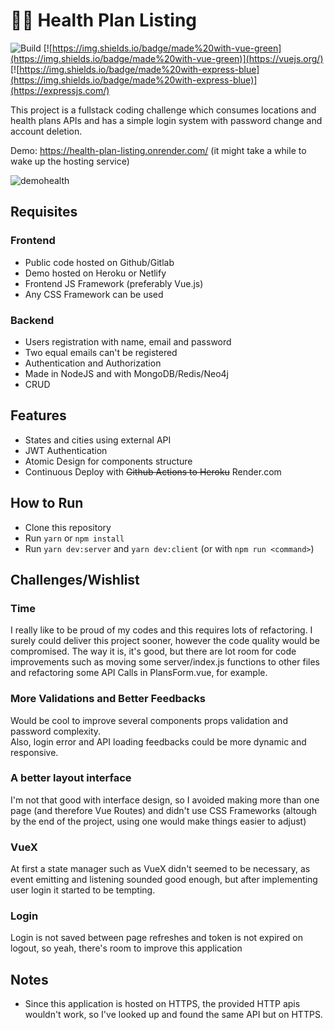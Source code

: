 # 👩‍⚕️ Health Plan Listing

![Build](https://github.com/markkop/health-plan-listing/actions/workflows/main.yml/badge.svg)
[![https://img.shields.io/badge/made%20with-vue-green](https://img.shields.io/badge/made%20with-vue-green)](https://vuejs.org/)
[![https://img.shields.io/badge/made%20with-express-blue](https://img.shields.io/badge/made%20with-express-blue)](https://expressjs.com/)

This project is a fullstack coding challenge which consumes locations and health plans APIs and has a simple login system with password change and account deletion.

Demo: https://health-plan-listing.onrender.com/ (it might take a while to wake up the hosting service)

![demohealth](https://user-images.githubusercontent.com/16388408/123480932-6ab81300-d5d9-11eb-8d5c-4fe79c7533ae.gif)

## Requisites
### Frontend

- Public code hosted on Github/Gitlab
- Demo hosted on Heroku or Netlify
- Frontend JS Framework (preferably Vue.js)
- Any CSS Framework can be used

### Backend

- Users registration with name, email and password
- Two equal emails can't be registered
- Authentication and Authorization
- Made in NodeJS and with MongoDB/Redis/Neo4j
- CRUD

## Features

- States and cities using external API
- JWT Authentication
- Atomic Design for components structure
- Continuous Deploy with ~~Github Actions to Heroku~~ Render.com

## How to Run

- Clone this repository
- Run `yarn` or `npm install`
- Run `yarn dev:server` and `yarn dev:client` (or with `npm run <command>`)

## Challenges/Wishlist

### Time

I really like to be proud of my codes and this requires lots of refactoring. I surely could deliver this project sooner, however the code quality would be compromised. The way it is, it's good, but there are lot room for code improvements such as moving some server/index.js functions to other files and refactoring some API Calls in PlansForm.vue, for example.

### More Validations and Better Feedbacks

Would be cool to improve several components props validation and password complexity.  
Also, login error and API loading feedbacks could be more dynamic and responsive.

### A better layout interface

I'm not that good with interface design, so I avoided making more than one page (and therefore Vue Routes) and didn't use CSS Frameworks (altough by the end of the project, using one would make things easier to adjust)

### VueX

At first a state manager such as VueX didn't seemed to be necessary, as event emitting and listening sounded good enough, but after implementing user login it started to be tempting.

### Login

Login is not saved between page refreshes and token is not expired on logout, so yeah, there's room to improve this application

## Notes

- Since this application is hosted on HTTPS, the provided HTTP apis wouldn't work, so I've looked up and found the same API but on HTTPS.
